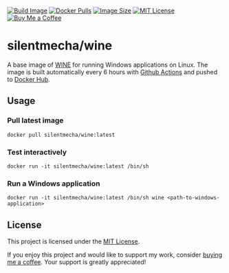 [![Build Image](https://github.com/silentmecha/wine/actions/workflows/build.yml/badge.svg)](https://github.com/silentmecha/wine/actions/workflows/build.yml)
[![Docker Pulls](https://img.shields.io/docker/pulls/silentmecha/wine.svg)](https://hub.docker.com/r/silentmecha/wine)
[![Image Size](https://img.shields.io/docker/image-size/silentmecha/wine/latest.svg)](https://hub.docker.com/r/silentmecha/wine)
[![MIT License](https://img.shields.io/badge/license-MIT-blue.svg)](LICENSE)
[![Buy Me a Coffee](https://img.shields.io/badge/Buy%20Me%20a%20Coffee-donate-success?logo=buy-me-a-coffee&logoColor=white)](https://www.buymeacoffee.com/silent001)

# silentmecha/wine

A base image of [WINE](https://www.winehq.org/) for running Windows applications on Linux. The image is built automatically every 6 hours with
[Github Actions](https://github.com/silentmecha/wine/actions) and pushed to [Docker Hub](https://hub.docker.com/).

## Usage

### Pull latest image
```shell
docker pull silentmecha/wine:latest
```
### Test interactively
```shell
docker run -it silentmecha/wine:latest /bin/sh
```
### Run a Windows application
```shell
docker run -it silentmecha/wine:latest /bin/sh wine <path-to-windows-application>
```

## License

This project is licensed under the [MIT License](LICENSE).

If you enjoy this project and would like to support my work, consider [buying me a coffee](https://www.buymeacoffee.com/silent001). Your support is greatly appreciated!
